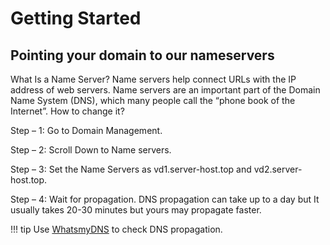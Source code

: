 # Getting Started

## Pointing your domain to our nameservers

What Is a Name Server? Name servers help connect URLs with the IP address of web servers. Name servers are an important part of the Domain Name System (DNS), which many people call the “phone book of the Internet”.
How to change it?

Step – 1: Go to Domain Management.

Step – 2: Scroll Down to Name servers.

Step – 3: Set the Name Servers as vd1.server-host.top and vd2.server-host.top.

Step – 4: Wait for propagation. DNS propagation can take up to a day but It usually takes 20-30 minutes but yours may propagate faster.

!!! tip
    Use [WhatsmyDNS](https://whatsmydns.org) to check DNS propagation.
